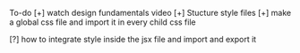 To-do
[+] watch design fundamentals video
[+] Stucture style files
[+] make a global css file and import it in every child css file

[?] how to integrate style inside the jsx file and import and export it
